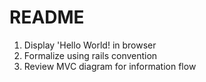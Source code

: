 # README

1. Display 'Hello World! in browser
2. Formalize using rails convention
3. Review MVC diagram for information flow
